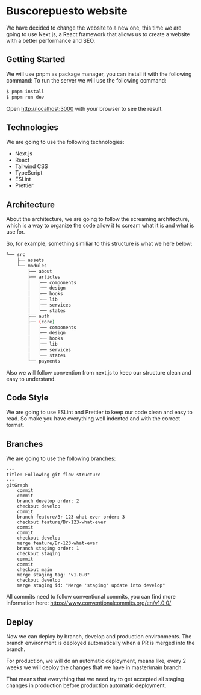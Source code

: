 # Buscorepuesto website

We have decided to change the website to a new one, this time we are going to use Next.js, a React framework that allows
us to create a website with a better performance and SEO.

## Getting Started

We will use pnpm as package manager, you can install it with the following command:
To run the server we will use the following command:

```bash
$ pnpm install
$ pnpm run dev
```

Open [http://localhost:3000](http://localhost:3000) with your browser to see the result.

## Technologies

We are going to use the following technologies:

- Next.js
- React
- Tailwind CSS
- TypeScript
- ESLint
- Prettier

## Architecture

About the architecture, we are going to follow the screaming architecture, which is a way to organize the code allow it
to scream what it is and what is use for.

So, for example, something similiar to this structure is what we here below:

```bash
└── src
    ├── assets
    └── modules
        ├── about
        ├── articles
        │   ├── components
        │   ├── design
        │   ├── hooks
        │   ├── lib
        │   ├── services
        │   └── states
        ├── auth
        ├── (core)
        │   ├── components
        │   ├── design
        │   ├── hooks
        │   ├── lib
        │   ├── services
        │   └── states
        └── payments
```

Also we will follow convention from next.js to keep our structure clean and easy to understand.

## Code Style

We are going to use ESLint and Prettier to keep our code clean and easy to read. So make you have everything well
indented
and with the correct format.

## Branches

We are going to use the following branches:

```mermaid
---
title: Following git flow structure
---
gitGraph
    commit
    commit
    branch develop order: 2
    checkout develop
    commit
    branch feature/Br-123-what-ever order: 3
    checkout feature/Br-123-what-ever
    commit
    commit
    checkout develop
    merge feature/Br-123-what-ever
    branch staging order: 1
    checkout staging
    commit
    commit
    checkout main
    merge staging tag: "v1.0.0"
    checkout develop
    merge staging id: "Merge 'staging' update into develop"
```

All commits need to follow conventional commits, you can find more information
here: https://www.conventionalcommits.org/en/v1.0.0/

## Deploy

Now we can deploy by branch, develop and production environments. The branch environment is deployed automatically when
a PR is merged into the branch.

For production, we will do an automatic deployment, means like, every 2 weeks we will deploy the changes that we have in
master/main branch.

That means that everything that we need try to get accepted all staging changes in production before production
automatic deployment.




